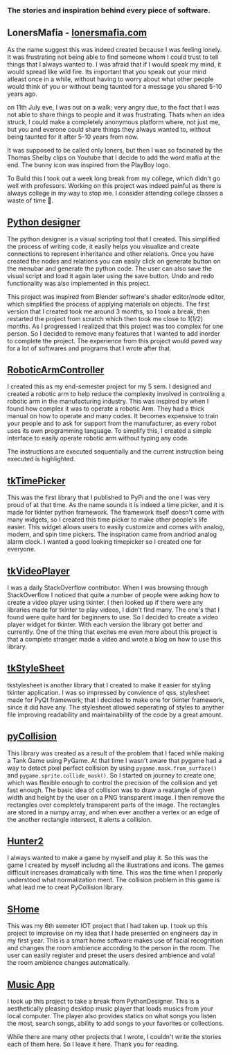 
### The stories and inspiration behind every piece of software.

## LonersMafia - [lonersmafia.com](lonersmafia.com) 

As the name suggest this was indeed created because I was feeling lonely. It was frustrating not being able to find someone whom I could trust to tell things that I always wanted to. I was afraid that if I would speak my mind, it would spread like wild fire. Its important that you speak out your mind atleast once in a while, without having to worry about what other people would think of you or without being taunted for a message you shared 5-10 years ago. 

on 11th July eve, I was out on a walk; very angry due, to the fact that I was not able to share things to people and it was frustrating. Thats when an idea struck, I could make a completely anonymous platform where, not just me, but you and everone could share things they always wanted to, without being taunted for it after 5-10 years from now.

It was supposed to be called only loners, but then I was so facinated by the Thomas Shelby clips on Youtube that I decide to add the word mafia at the end. The bunny icon was inspired from the PlayBoy logo. 

To Build this I took out a week long break from my college, which didn't go well with professors. Working on this project was indeed painful as there is always college in my way to stop me. I consider attending college classes  a waste of time 🤪. 



## [Python designer](https://github.com/PaulleDemon/PythonDesigner)

The python designer is a visual scripting tool that I created. This simplified the process of writing code, it easily helps you visualize and create connections to represent inheritance and other relations. Once you have created the nodes and relations you can easily click on generate button on the menubar and generate the python code. The user can also save the visual script and load it again later using the save button. Undo and redo functionality was also implemented in this project.

This project was inspired from Blender software's shader editor/node editor, which simplified the process of applying materials on objects. The first version that I created took me around 3 months, so I took a break, then restarted the project from scratch which then took me close to 1(1/2) months. As I progressed I realized that this project was too complex for one person. So I decided to remove many features that I wanted to add inorder to complete the project. The experience from this project would paved way for a lot of softwares and programs that I wrote after that.


## [RoboticArmController](https://github.com/PaulleDemon/RoboticArmController)

I created this as my end-semester project for my 5 sem. I designed and created a robotic arm to help reduce the complexity involved in controlling a robotic arm in the manufacturing industry. This was inspired by when I found how complex it was to operate a robotic Arm. They had a thick manual on how to operate and many codes. It becomes expensive to train your people and to ask for support from the manufacturer, as every robot uses its own programming language. To simplify this, I created a simple interface to easily operate robotic arm without typing any code.

The instructions are executed sequentially and the current instruction being executed is highlighted.


## [tkTimePicker](https://github.com/PaulleDemon/tkTimePicker)

This was the first library that I published to PyPi and the one I was very proud of at that time. As the name sounds it is indeed a time picker, and it is made for tkinter python framework. The framework itself doesn't come with many widgets, so I created this time picker to make other people's life easier. This widget allows users to easily customize and comes with analog, modern, and spin time pickers.  The inspiration came from andriod analog alarm clock. I wanted a good looking timepicker so I created one for everyone. 


## [tkVideoPlayer](https://github.com/PaulleDemon/tkVideoPlayer)

I was a daily StackOverflow contributor. When I was browsing through StackOverflow I noticed that quite a number of people were asking how to create a video player using tkinter. I then looked up if there were any libraries made for tkinter to play videos, I didn't find many. The one's that I found were quite hard for beginners to use. So I decided to create a video player widget for tkinter. With each version the library got better and currently. One of the thing that excites me even more about this project is that a complete stranger made a video and wrote a blog on how to use this library.


## [tkStyleSheet](https://github.com/PaulleDemon/tkStyleSheet)

tkstylesheet is another library that I created to make it easier for styling tkinter application. I was so impressed by convience of qss, stylesheet made for PyQt framework; that I decided to make one for tkinter framework, since it did have any. The stylesheet allowed seperating of styles to anyther file improving readability and maintainability of the code by a great amount.


## [pyCollision](https://github.com/PaulleDemon/PyCollision)

This library was created as a result of the problem that I faced while making a Tank Game using PyGame. At that time I wasn't aware that pygame had a way to detect pixel perfect collision by using `pygame.mask.from_surface()` and `pygame.sprite.collide_mask()`. So I started on journey to create one, which was flexible enough to control the precision of the collision and yet fast enough. The basic idea of collision was to draw a reatangle of given width and height by the user on a PNG transparent image. I then remove the rectangles over completely transparent parts of the image. The rectangles are stored in a numpy array, and when ever another a vertex or an edge of the another rectangle intersect, it alerts a collision.

## [Hunter2](https://github.com/PaulleDemon/Hunter2)

I always wanted to make a game by myself and play it. So this was the game I created by myself includng all the illustrations and icons. The games difficult increases dramatically with time. This was the time when I properly understood what normalization ment. The collision problem in this game is what lead me to creat PyCollision library.


## [SHome](https://github.com/PaulleDemon/SHomes)

This was my 6th semeter IOT project that I had taken up. I took up this project to improvise on my idea that I hade presented on engineers day in my first year. This is a smart home software makes use of facial recognition and changes the room ambience according to the person in the room.
The user can easily register and preset the users desired ambience and vola! the room ambience changes automatically.


## [Music App](https://github.com/PaulleDemon/MusicApp)

I took up this project to take a break from PythonDesigner. This is a aesthetically pleasing desktop music player that loads musics from your local computer. The player also provides statics on what songs you listen the most, search songs, ability to add songs to your favorites or collections.


While there are many other projects that I wrote, I couldn't write the stories each of them here. So I leave it here. Thank you for reading.
